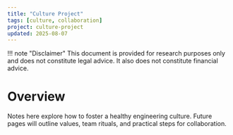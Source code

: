 ```yaml
---
title: "Culture Project"
tags: [culture, collaboration]
project: culture-project
updated: 2025-08-07
---
```


!!! note "Disclaimer"
    This document is provided for research purposes only and does not constitute legal advice. It also does not constitute financial advice.
# Overview

Notes here explore how to foster a healthy engineering culture. Future
pages will outline values, team rituals, and practical steps for collaboration.

